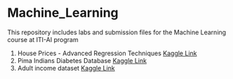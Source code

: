 # Machine_Learning
This repository includes labs and submission files for the Machine Learning course at ITI-AI program
1. House Prices - Advanced Regression Techniques [Kaggle Link](https://www.kaggle.com/c/house-prices-advanced-regression-techniques)
2. Pima Indians Diabetes Database [Kaggle Link](https://www.kaggle.com/uciml/pima-indians-diabetes-database)
3. Adult income dataset [Kaggle Link](https://www.kaggle.com/wenruliu/adult-income-dataset)

